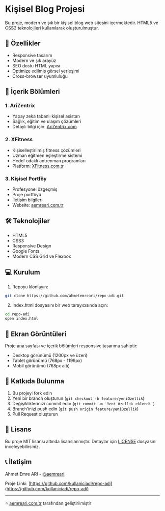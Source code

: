 # Kişisel Blog Projesi

Bu proje, modern ve şık bir kişisel blog web sitesini içermektedir. HTML5 ve CSS3 teknolojileri kullanılarak oluşturulmuştur.

## 🚀 Özellikler

- Responsive tasarım
- Modern ve şık arayüz
- SEO dostu HTML yapısı
- Optimize edilmiş görsel yerleşimi
- Cross-browser uyumluluğu

## 📝 İçerik Bölümleri

### 1. AriZentrix
- Yapay zeka tabanlı kişisel asistan
- Sağlık, eğitim ve ulaşım çözümleri
- Detaylı bilgi için: [AriZentrix.com](https://www.AriZentrix.com)

### 2. XFitness
- Kişiselleştirilmiş fitness çözümleri
- Uzman eğitmen eşleştirme sistemi
- Hedef odaklı antrenman programları
- Platform: [XFitness.com.tr](https://www.XFitness.com.tr)

### 3. Kişisel Portföy
- Profesyonel özgeçmiş
- Proje portföyü
- İletişim bilgileri
- Website: [aemreari.com.tr](https://www.aemreari.com.tr)

## 🛠️ Teknolojiler

- HTML5
- CSS3
- Responsive Design
- Google Fonts
- Modern CSS Grid ve Flexbox

## 💻 Kurulum

1. Repoyu klonlayın:
```bash
git clone https://github.com/ahmetemreari/repo-adi.git
```

2. İndex.html dosyasını bir web tarayıcısında açın:
```bash
cd repo-adi
open index.html
```

## 📱 Ekran Görüntüleri

Proje ana sayfası ve içerik bölümleri responsive tasarıma sahiptir:

- Desktop görünümü (1200px ve üzeri)
- Tablet görünümü (768px - 1199px)
- Mobil görünümü (768px altı)

## 🤝 Katkıda Bulunma

1. Bu projeyi fork edin
2. Yeni bir branch oluşturun (`git checkout -b feature/yeniOzellik`)
3. Değişikliklerinizi commit edin (`git commit -m 'Yeni özellik eklendi'`)
4. Branch'inizi push edin (`git push origin feature/yeniOzellik`)
5. Pull Request oluşturun

## 📜 Lisans

Bu proje MIT lisansı altında lisanslanmıştır. Detaylar için [LICENSE](LICENSE) dosyasını inceleyebilirsiniz.

## 📞 İletişim

Ahmet Emre ARI - [@aemreari](https://twitter.com/aemreari)

Proje Linki: [https://github.com/kullaniciadi/repo-adi](https://github.com/kullaniciadi/repo-adi)

---
⭐️ [aemreari.com.tr](https://www.aemreari.com.tr) tarafından geliştirilmiştir
